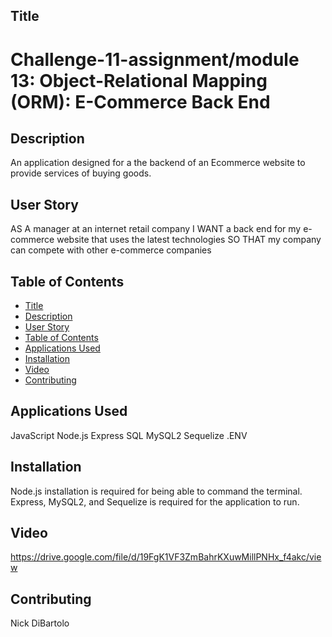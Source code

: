 ## Title
# Challenge-11-assignment/module 13: Object-Relational Mapping (ORM): E-Commerce Back End

## Description
An application designed for a the backend of an Ecommerce website to provide services of buying goods.
## User Story
AS A manager at an internet retail company
I WANT a back end for my e-commerce website that uses the latest technologies
SO THAT my company can compete with other e-commerce companies
## Table of Contents
- [Title](#title)
- [Description](#description)
- [User Story](#User-story)
- [Table of Contents](#table-of-contents)
- [Applications Used](#Applications-Used)
- [Installation](#installation)
- [Video](#video)
- [Contributing](#contributing)
## Applications Used
JavaScript
Node.js
Express
SQL
MySQL2
Sequelize
.ENV
## Installation
Node.js installation is required for being able to command the terminal.
Express, MySQL2, and Sequelize is required for the application to run.
## Video
https://drive.google.com/file/d/19FgK1VF3ZmBahrKXuwMillPNHx_f4akc/view
## Contributing
Nick DiBartolo
